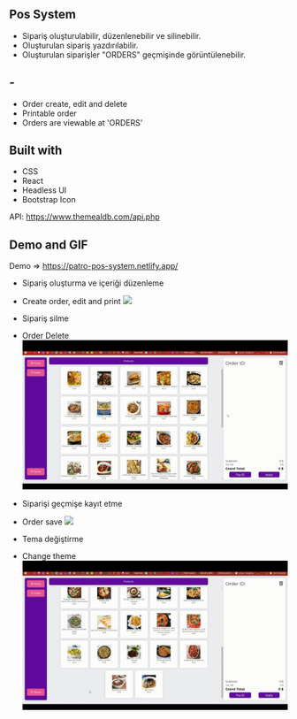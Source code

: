 ## Pos System 
- Sipariş oluşturulabilir, düzenlenebilir ve silinebilir.
- Oluşturulan sipariş yazdırılabilir.
- Oluşturulan siparişler "ORDERS" geçmişinde görüntülenebilir.
## -
- Order create, edit and delete
- Printable order
- Orders are viewable at 'ORDERS'

## Built with
- CSS
- React
- Headless UI
- Bootstrap Icon 

API: https://www.themealdb.com/api.php
## Demo and GIF
Demo => https://patro-pos-system.netlify.app/

- Sipariş oluşturma ve içeriği düzenleme
- Create order, edit and print
![](https://github.com/samettekin01/pos-system/blob/master/gifs/pos-system-1.gif)

- Sipariş silme
- Order Delete
![](https://github.com/samettekin01/pos-system/blob/master/gifs/pos-system-2.gif)

- Siparişi geçmişe kayıt etme
- Order save
![](https://github.com/samettekin01/pos-system/blob/master/gifs/pos-system-3.gif)

- Tema değiştirme
- Change theme
![](https://github.com/samettekin01/pos-system/blob/master/gifs/pos-system-4.gif)

